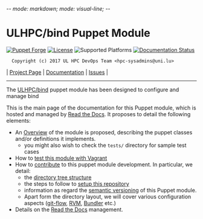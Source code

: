 -*- mode: markdown; mode: visual-line;  -*-

# ULHPC/bind Puppet Module 

[![Puppet Forge](http://img.shields.io/puppetforge/v/ULHPC/bind.svg)](https://forge.puppetlabs.com/ULHPC/bind)
[![License](http://img.shields.io/:license-GPL3.0-blue.svg)](LICENSE)
![Supported Platforms](http://img.shields.io/badge/platform-debian-lightgrey.svg)
[![Documentation Status](https://readthedocs.org/projects/ulhpc-puppet-bind/badge/?version=latest)](https://readthedocs.org/projects/ulhpc-puppet-bind/?badge=latest)

      Copyright (c) 2017 UL HPC DevOps Team <hpc-sysadmins@uni.lu>

| [Project Page](https://github.com/ULHPC/puppet-bind) | [Documentation](http://ulhpc-puppet-bind.readthedocs.org/en/latest/) | [Issues](https://github.com/ULHPC/puppet-bind/issues) |


-----------
The [ULHPC/bind](https://github.com/ULHPC/puppet-bind) puppet module has been designed to configure and manage bind

This is the main page of the documentation for this Puppet module, which is hosted and managed by [Read the Docs](http://ulhpc-bind.readthedocs.org/en/latest/).
It proposes to detail the following elements:

* An [Overview](overview.md) of the module is proposed, describing the puppet classes and/or definitions it implements.
     - you might also wish to check the `tests/` directory for sample test cases 
* How to [test this module with Vagrant](vagrant.md)
* How to [contribute](contributing/index.md) to this puppet module development. In particular, we detail:
     - the [directory tree structure](contributing/layout.md)
	 - the steps to follow to [setup this repository](contributing/setup.md)
	 - information as regard the [semantic versioning](contributing/versioning.md) of this Puppet module. 
     - Apart form the directory layout, we will cover various configuration aspects ([git-flow](https://github.com/nvie/gitflow), [RVM](https://rvm.io/), [Bundler](http://bundler.io/) etc.)
* Details on the [Read the Docs](http://ulhpc-puppet-bind.readthedocs.org/en/latest/) management.


